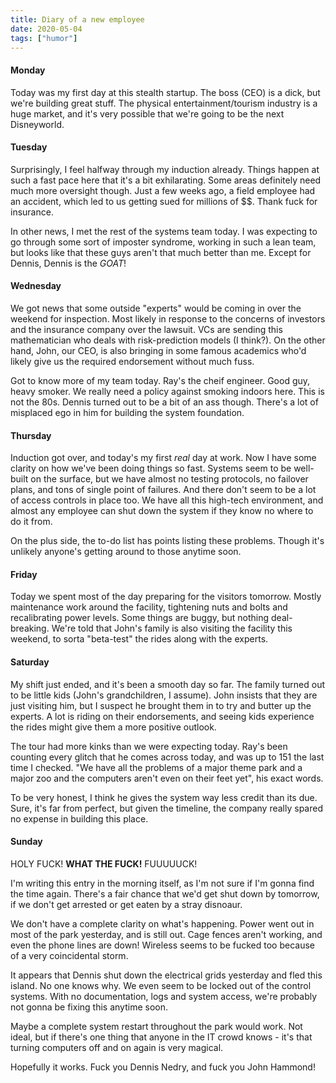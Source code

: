 ```yaml
---
title: Diary of a new employee
date: 2020-05-04
tags: ["humor"]
---
```


#### Monday

Today was my first day at this stealth startup. The boss (CEO) is a dick, but we're building great stuff. The physical entertainment/tourism industry is a huge market, and it's very possible that we're going to be the next Disneyworld.

#### Tuesday

Surprisingly, I feel halfway through my induction already. Things happen at such a fast pace here that it's a bit exhilarating. Some areas definitely need much more oversight though. Just a few weeks ago, a field employee had an accident, which led to us getting sued for millions of $$. Thank fuck for insurance.

In other news, I met the rest of the systems team today. I was expecting to go through some sort of imposter syndrome, working in such a lean team, but looks like that these guys aren't that much better than me. Except for Dennis, Dennis is the _GOAT_!

#### Wednesday

We got news that some outside "experts" would be coming in over the weekend for inspection. Most likely in response to the concerns of investors and the insurance company over the lawsuit. VCs are sending this mathematician who deals with risk-prediction models (I think?). On the other hand, John, our CEO, is also bringing in some famous academics who'd likely give us the required endorsement without much fuss.

Got to know more of my team today. Ray's the cheif engineer. Good guy, heavy smoker. We really need a policy against smoking indoors here. This is not the 80s. Dennis turned out to be a bit of an ass though. There's a lot of misplaced ego in him for building the system foundation.

#### Thursday

Induction got over, and today's my first _real_ day at work. Now I have some clarity on how we've been doing things so fast. Systems seem to be well-built on the surface, but we have almost no testing protocols, no failover plans, and tons of single point of failures. And there don't seem to be a lot of access controls in place too. We have all this high-tech environment, and almost any employee can shut down the system if they know no where to do it from.

On the plus side, the to-do list has points listing these problems. Though it's unlikely anyone's getting around to those anytime soon.

#### Friday

Today we spent most of the day preparing for the visitors tomorrow. Mostly maintenance work around the facility, tightening nuts and bolts and recalibrating power levels. Some things are buggy, but nothing deal-breaking. We're told that John's family is also visiting the facility this weekend, to sorta "beta-test" the rides along with the experts.

#### Saturday

My shift just ended, and it's been a smooth day so far. The family turned out to be little kids (John's grandchildren, I assume). John insists that they are just visiting him, but I suspect he brought them in to try and butter up the experts. A lot is riding on their endorsements, and seeing kids experience the rides might give them a more positive outlook.

The tour had more kinks than we were expecting today. Ray's been counting every glitch that he comes across today, and was up to 151 the last time I checked. "We have all the problems of a major theme park and a major zoo and the computers aren't even on their feet yet", his exact words.

To be very honest, I think he gives the system way less credit than its due. Sure, it's far from perfect, but given the timeline, the company really spared no expense in building this place.

#### Sunday

HOLY FUCK! **WHAT THE FUCK!** FUUUUUCK!

I'm writing this entry in the morning itself, as I'm not sure if I'm gonna find the time again. There's a fair chance that we'd get shut down by tomorrow, if we don't get arrested or get eaten by a stray disnoaur.

We don't have a complete clarity on what's happening. Power went out in most of the park yesterday, and is still out. Cage fences aren't working, and even the phone lines are down! Wireless seems to be fucked too because of a very coincidental storm.

It appears that Dennis shut down the electrical grids yesterday and fled this island. No one knows why. We even seem to be locked out of the control systems. With no documentation, logs and system access, we're probably not gonna be fixing this anytime soon.

Maybe a complete system restart throughout the park would work. Not ideal, but if there's one thing that anyone in the IT crowd knows - it's that turning computers off and on again is very magical.

Hopefully it works. Fuck you Dennis Nedry, and fuck you John Hammond!

<!--more-->